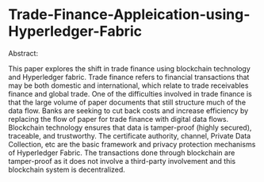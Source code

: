 # Trade-Finance-Appleication-using-Hyperledger-Fabric

Abstract:

This paper explores the shift in trade finance using blockchain technology and Hyperledger fabric. Trade finance refers to financial transactions that may be both domestic and international, which relate to trade receivables finance and global trade. One of the difficulties involved in trade finance is that the large volume of paper documents that still structure much of the data flow. Banks are seeking to cut back costs and increase efficiency by replacing the flow of paper for trade finance with digital data flows. Blockchain technology ensures that data is tamper-proof (highly secured), traceable, and trustworthy. The certificate authority, channel, Private Data Collection, etc are the basic framework and privacy protection mechanisms of Hyperledger Fabric. The transactions done through blockchain are tamper-proof as it does not involve a third-party involvement and this blockchain system is decentralized.
